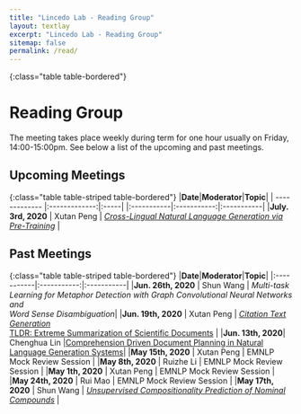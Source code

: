```yaml
---
title: "Lincedo Lab - Reading Group"
layout: textlay
excerpt: "Lincedo Lab - Reading Group"
sitemap: false
permalink: /read/
---
```


{:class="table table-bordered"}


# Reading Group

The meeting takes place weekly during term for one hour usually on Friday, 14:00-15:00pm. See below a list of the upcoming and past meetings.


## Upcoming Meetings

{:class="table table-striped table-bordered"}
|**Date**|**Moderator**|**Topic**|
| ------------- |:-------------:|:-----|
|:-----------|:-----------:|:-----------|
|**July. 3rd, 2020** | Xutan Peng | [*Cross-Lingual Natural Language Generation via Pre-Training*](https://aaai.org/Papers/AAAI/2020GB/AAAI-ChiZ.7682.pdf) |

## Past Meetings

{:class="table table-striped table-bordered"}
|**Date**|**Moderator**|**Topic**|
|:-----------|:-----------:|:-----------|
|**Jun. 26th, 2020** | Shun Wang | *Multi-task Learning for Metaphor Detection with Graph Convolutional Neural Networks and*<br/>*Word Sense Disambiguation*|
|**Jun. 19th, 2020** | Xutan Peng | [*Citation Text Generation*](https://arxiv.org/abs/2002.00317) <br /> [TLDR: Extreme Summarization of Scientific Documents](https://arxiv.org/abs/2004.15011) |
|**Jun. 13th, 2020**| Chenghua Lin |[Comprehension Driven Document Planning in Natural Language Generation Systems](https://aura.abdn.ac.uk/bitstream/handle/2164/11420/Comprehension_Driven_Document_Planning_in_Natural_Language.pdf?sequence=1)|
|**May 15th, 2020** | Xutan Peng | EMNLP Mock Review Session |
|**May 8th, 2020** | Ruizhe Li | EMNLP Mock Review Session |
|**May 1th, 2020** | Xutan Peng | EMNLP Mock Review Session |
|**May 24th, 2020** | Rui Mao | EMNLP Mock Review Session |
|**May 17th, 2020** | Shun Wang | [*Unsupervised Compositionality Prediction of Nominal Compounds*](https://www.aclweb.org/anthology/J19-1001.pdf) |
